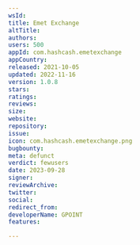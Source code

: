 ```yaml
---
wsId: 
title: Emet Exchange
altTitle: 
authors: 
users: 500
appId: com.hashcash.emetexchange
appCountry: 
released: 2021-10-05
updated: 2022-11-16
version: 1.0.8
stars: 
ratings: 
reviews: 
size: 
website: 
repository: 
issue: 
icon: com.hashcash.emetexchange.png
bugbounty: 
meta: defunct
verdict: fewusers
date: 2023-09-28
signer: 
reviewArchive: 
twitter: 
social: 
redirect_from: 
developerName: GPOINT
features: 

---
```


